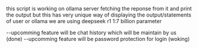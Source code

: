 this script is working on ollama server fetching the reponse from it and print the output 
but this has very unique way of displaying the output/statements of user or ollama
we are using deepseek r1 1:7 billion parameter

--upcomming feature will be chat history which will be maintain by us (done)
--upcomming feature will be password protection for login (woking)
